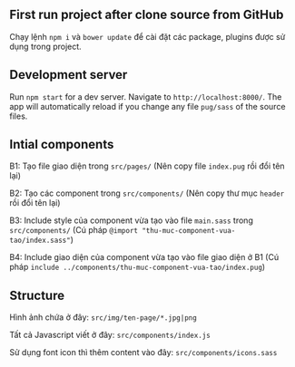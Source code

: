 ## First run project after clone source from GitHub

Chạy lệnh `npm i` và `bower update` để cài đặt các package, plugins được sử dụng trong project.

## Development server

Run `npm start` for a dev server. Navigate to `http://localhost:8000/`. The app will automatically reload if you change any file `pug/sass` of the source files.

## Intial components

B1: Tạo file giao diện trong `src/pages/` (Nên copy file `index.pug` rồi đổi tên lại)

B2: Tạo các component trong `src/components/` (Nên copy thư mục `header` rồi đổi tên lại)

B3: Include style của component vừa tạo vào file `main.sass` trong `src/components/` (Cú pháp `@import "thu-muc-component-vua-tao/index.sass"`)

B4: Include giao diện của component vừa tạo vào file giao diện ở B1 (Cú pháp `include ../components/thu-muc-component-vua-tao/index.pug`)

## Structure

Hình ảnh chứa ở đây: `src/img/ten-page/*.jpg|png`

Tất cả Javascript viết ở đây: `src/components/index.js`

Sử dụng font icon thì thêm content vào đây: `src/components/icons.sass`